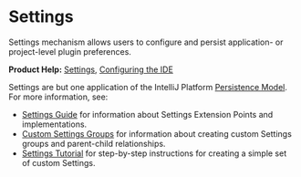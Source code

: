 # Settings

<!-- Copyright 2000-2023 JetBrains s.r.o. and contributors. Use of this source code is governed by the Apache 2.0 license. -->

<link-summary>Settings mechanism allows users to configure and persist application- or project-level plugin preferences.</link-summary>

<tldr>

**Product Help:** [Settings](https://www.jetbrains.com/help/idea/settings-preferences-dialog.html), [Configuring the IDE](https://www.jetbrains.com/help/idea/configuring-project-and-ide-settings.html)

</tldr>

Settings are but one application of the IntelliJ Platform [Persistence Model](persistence.md).
For more information, see:
* [Settings Guide](settings_guide.md) for information about Settings Extension Points and implementations.
* [Custom Settings Groups](settings_groups.md) for information about creating custom Settings groups and parent-child relationships.
* [Settings Tutorial](settings_tutorial.md) for step-by-step instructions for creating a simple set of custom Settings.

<include from="snippets.md" element-id="missingContent"/>
